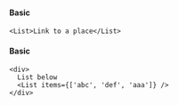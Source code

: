 #### Basic
```
<List>Link to a place</List>
```

#### Basic
```
<div>
  List below
  <List items={['abc', 'def', 'aaa']} />
</div>
```